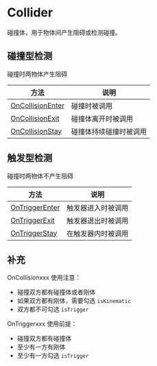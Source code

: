 # Collider

碰撞体，用于物体间产生阻碍或检测碰撞。

## 碰撞型检测

碰撞时两物体产生阻碍

| 方法                                      | 说明                   |
| ----------------------------------------- | ---------------------- |
| [OnCollisionEnter](./OnCollisionEnter.md) | 碰撞时被调用           |
| [OnCollisionExit](./OnCollisionExit.md)   | 碰撞体离开时被调用     |
| [OnCollisionStay](./OnCollisionStay.md)   | 碰撞体持续碰撞时被调用 |

## 触发型检测

碰撞时两物体不产生阻碍

| 方法                                  | 说明               |
| ------------------------------------- | ------------------ |
| [OnTriggerEnter](./OnTriggerEnter.md) | 触发器进入时被调用 |
| [OnTriggerExit](./OnTriggerExit.md)   | 触发器退出时被调用 |
| [OnTriggerStay](./OnTriggerStay.md)   | 在触发器内时被调用 |

## 补充

OnCollisionxxx 使用注意：

* 碰撞双方都有碰撞体或者刚体
* 如果双方都有刚体，需要勾选 `isKinematic`
* 双方都不可勾选 `isTrigger`

OnTriggerxxx 使用前提：

* 碰撞双方都有碰撞体
* 至少有一方有刚体
* 至少有一方勾选 `isTrigger`